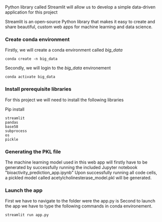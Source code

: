 Python library called Streamlit will allow us to develop a simple data-driven application for this project

Streamlit is an open-source Python library that makes it easy to create and share beautiful, custom web apps for machine learning and data science.

### Create conda environment
Firstly, we will create a conda environment called *big_data*
```
conda create -n big_data 
```
Secondly, we will login to the *big_data* environement
```
conda activate big_data
```
### Install prerequisite libraries

For this project we will need to install the following  libraries

Pip install
```
streamlit
pandas
base58
subprocess
os
pickle

```

### Generating the PKL file

The machine learning model used in this web app will firstly have to be generated by successfully running the included Jupyter notebook "bioactivity_prediction_app.ipynb" Upon successfully running all code cells, a pickled model called acetylcholinesterase_model.pkl will be generated.

###  Launch the app
First we have to navigate to the folder were the app.py is
Second to launch the app we have to type the following  commands in conda environement.

```
streamlit run app.py
```
